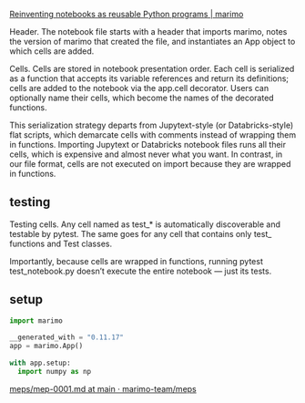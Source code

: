 [Reinventing notebooks as reusable Python programs | marimo](https://marimo.io/blog/python-not-json)

Header. The notebook file starts with a header that imports marimo, notes the version of marimo that created the file, and instantiates an App object to which cells are added.

Cells. Cells are stored in notebook presentation order. Each cell is serialized as a function that accepts its variable references and return its definitions; cells are added to the notebook via the app.cell decorator. Users can optionally name their cells, which become the names of the decorated functions.

This serialization strategy departs from Jupytext-style (or Databricks-style) flat scripts, which demarcate cells with comments instead of wrapping them in functions. Importing Jupytext or Databricks notebook files runs all their cells, which is expensive and almost never what you want. In contrast, in our file format, cells are not executed on import because they are wrapped in functions.

## testing

Testing cells. Any cell named as test_* is automatically discoverable and testable by pytest. The same goes for any cell that contains only test_ functions and Test classes.

Importantly, because cells are wrapped in functions, running pytest test_notebook.py doesn’t execute the entire notebook — just its tests.

## setup

```python
import marimo
 
__generated_with = "0.11.17"
app = marimo.App()
 
with app.setup:
  import numpy as np
```

[meps/mep-0001.md at main · marimo-team/meps](https://github.com/marimo-team/meps/blob/main/mep-0001.md)

